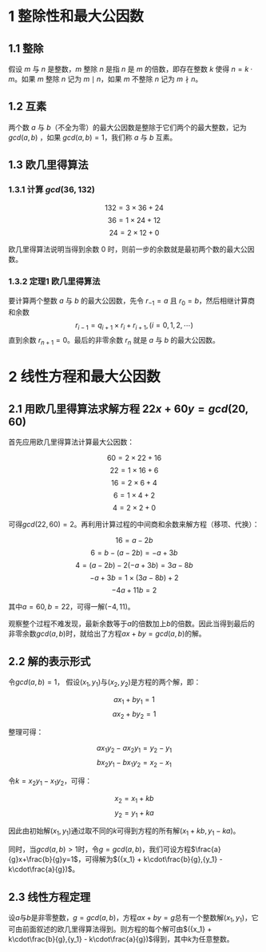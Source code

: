 # 1 整除性和最大公因数

## 1.1 整除
假设 $m$ 与 $n$ 是整数，$m$ 整除 $n$ 是指 $n$ 是 $m$ 的倍数，即存在整数 $k$ 使得 $n = k \cdot m$。如果 $m$ 整除 $n$ 记为 $m \mid n$，如果 $m$ 不整除 $n$ 记为 $m \nmid n$。

## 1.2 互素
两个数 $a$ 与 $b$（不全为零）的最大公因数是整除于它们两个的最大整数，记为 $gcd(a, b)$ ，如果 $gcd(a, b)=1$，我们称 $a$ 与 $b$ 互素。

## 1.3 欧几里得算法
### 1.3.1 计算 $gcd(36, 132)$
$$132 = 3 \times 36 + 24$$
$$36 = 1 \times 24 + 12$$
$$24 = 2 \times 12 + 0$$

欧几里得算法说明当得到余数 $0$ 时，则前一步的余数就是最初两个数的最大公因数。 

### 1.3.2 定理1 欧几里得算法

要计算两个整数 $a$ 与 $b$ 的最大公因数，先令 $r_{-1} = a$ 且 $r_0 = b$，然后相继计算商和余数 
$$r_{i - 1} = q_{i + 1} \times r_i + r_{i + 1}, (i = 0,1,2,\cdots)$$
直到余数 $r_{n + 1} = 0$。最后的非零余数 $r_{n}$ 就是 $a$ 与 $b$ 的最大公因数。

# 2 线性方程和最大公因数

## 2.1 用欧几里得算法求解方程 $22x + 60y = gcd(20, 60)$

首先应用欧几里得算法计算最大公因数：

$$60 = 2 \times 22 + 16$$
$$22 = 1 \times 16 + 6$$
$$16 = 2 \times 6 + 4$$
$$6 = 1 \times 4 + 2$$
$$4 = 2 \times 2 + 0$$

可得$gcd(22,60) = 2$。再利用计算过程的中间商和余数来解方程（移项、代换）：

$$16 = a - 2b$$
$$6 = b - (a - 2b) = -a + 3b$$
$$4 = (a - 2b) - 2(-a + 3b) = 3a -8b$$
$$-a + 3b = 1 \times (3a - 8b) + 2$$
$$-4a + 11b = 2$$

其中$a = 60, b = 22$，可得一解$(-4, 11)$。

观察整个过程不难发现，最新余数等于$a$的倍数加上$b$的倍数。因此当得到最后的非零余数$gcd(a,b)$时，就给出了方程$ax + by = gcd(a, b)$的解。

## 2.2 解的表示形式

令$gcd(a, b) = 1$， 假设$(x_1, y_1)$与$(x_2, y_2)$是方程的两个解，即：

$$ax_1 + by_1 = 1$$
$$ax_2 + by_2 = 1$$

整理可得：

$$ax_1y_2 - ax_2y_1 = y_2 - y_1$$
$$bx_2y_1 - bx_1y_2 = x_2 - x_1$$

令$k = x_2y_1 - x_1y_2$，可得：

$$x_2 = x_1 + kb$$
$$y_2 = y_1 + ka$$

因此由初始解$(x_1, y_1)$通过取不同的$k$可得到方程的所有解$(x_1 + kb, y_1 - ka)$。

同时，当$gcd(a, b) > 1$时，令$g = gcd(a, b)$，我们可设方程$\frac{a}{g}x+\frac{b}{g}y=1$，可得解为$({x_1} + k\cdot\frac{b}{g},{y_1} - k\cdot\frac{a}{g})$。

## 2.3 线性方程定理

设$a$与$b$是非零整数，$g = gcd(a, b)$，方程$ax + by = g$总有一个整数解$(x_1, y_1)$，它可由前面叙述的欧几里得算法得到。则方程的每个解可由$({x_1} + k\cdot\frac{b}{g},{y_1} - k\cdot\frac{a}{g})$得到，其中$k$为任意整数。
